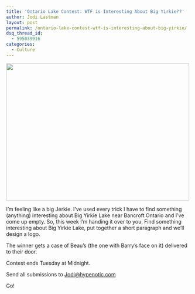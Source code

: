 ```yaml
---
title: 'Ontario Lake Contest: WTF is Interesting About Big Yirkie??'
author: Jodi Lastman
layout: post
permalink: /ontario-lake-contest-wtf-is-interesting-about-big-yirkie/
dsq_thread_id:
  - 595039916
categories:
  - Culture
---
```

<a href="http://hypenotic.com/meaning-fulmarketing/8690/ontario-lake-contest-wtf-is-interesting-about-big-yirkie/attachment/big-yirkie" rel="attachment wp-att-8694"><img class="aligncenter size-full wp-image-8694" title="big-yirkie" src="http://hypenotic.com/wordpress/wp-content/uploads/2012/03/big-yirkie.jpg" alt="" width="500" height="375" /></a>

I&#8217;m feeling like a big Jerkie. I&#8217;ve used every trick I have to find something (anything) interesting about Big Yirkie Lake near Bancroft Ontario and I&#8217;ve come up empty. So, this week I&#8217;m handing it over to you. Find something interesting about Big Yirkie Lake, put together a short paragraph and we&#8217;ll design a logo.

The winner gets a case of Beau&#8217;s (the one with Barry&#8217;s face on it) delivered to their door.

Contest ends Tuesday at Midnight.

Send all submissions to Jodi@hypenotic.com

Go!

<div class="zemanta-pixie" style="margin-top: 10px; height: 15px;">
  <img class="zemanta-pixie-img" style="border: none; float: right;" src="http://img.zemanta.com/pixy.gif?x-id=66f61301-5b3c-425e-99da-589bfb374819" alt="" />
</div>